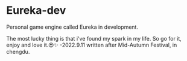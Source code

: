# Eureka-dev
Personal game engine called Eureka in development.

The most lucky thing is that i've found my spark in my life. So go for it, enjoy and love it.😍✨ -2022.9.11 written after Mid-Autumn Festival, in chengdu.
